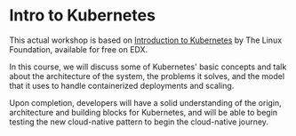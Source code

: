 Intro to Kubernetes
===================

This actual workshop is based on [Introduction to Kubernetes](https://courses.edx.org/courses/course-v1:LinuxFoundationX+LFS158x+1T2018/) by The Linux Foundation, available for free on EDX.

In this course, we will discuss some of Kubernetes' basic concepts and talk about the architecture of the system, the problems it solves, and the model that it uses to handle containerized deployments and scaling.

Upon completion, developers will have a solid understanding of the origin, architecture and building blocks for Kubernetes, and will be able to begin testing the new cloud-native pattern to begin the cloud-native journey.
